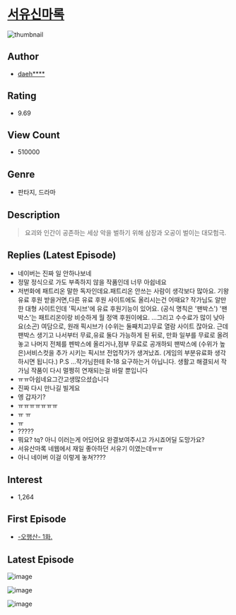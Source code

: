 # [서유신마록](https://comic.naver.com/bestChallenge/list?titleId=717003)
![thumbnail](https://image-comic.pstatic.net/user_contents_data/challenge_comic/2018/12/31/102764/thumbnail_202x16482e789ae_9cbb_48ad_819a_78473e2b37a5_00001076.JPEG)

## Author
- [daeh****](https://comic.naver.com/artistTitle?id=102764)

## Rating
- 9.69

## View Count
- 510000

## Genre
- 판타지, 드라마

## Description
> 요괴와 인간이 공존하는 세상 악을 벌하기 위해 삼장과 오공이 벌이는 대모험극.

## Replies (Latest Episode)
- 네이버는 진짜 일 안하나보네
- 정말 정식으로 가도 부족하지 않을 작품인데 너무 아쉽네요
- 저번화에 패트리온 말한 독자인데요.패트리온 안쓰는 사람이 생각보다 많아요. 기왕 유료 후원 받을거면,다른 유료 후원 사이트에도 올리시는건 어때요? 작가님도 알만한 대형 사이트인데 '픽시브'에 유료 후원기능이 있어요. (공식 명칙은 '팬박스') '팬박스'는 패트리온이랑 비슷하게 월 정액 후원이에요. ...그리고 수수료가 많이 낮아요(소곤) 여담으로, 원래 픽시브가 (수위는 둘째치고)무료 열람 사이트 잖아요. 근데 팬박스 생기고 나서부터 무료,유료 둘다 가능하게 된 뒤로, 만화 일부를 무료로 올려놓고 나머지 전체를 펜박스에 올리거나,점부 무료로 공개하되 팬박스에 (수위가 높은)서비스컷을 추가 시키는 픽시브 전업작가가 생겨났죠. (게임의 부분유료화 생각하시면 됩니다.) P.S ...작가님한테 R-18 요구하는거 아닙니다. 생활고 해결되서 작가님 작품이 다시 멀쩡히 연재되는걸 바랄 뿐입니다
- ㅠㅠ아쉽네요그간고생많으셨습니다
- 진짜 다시 만나길 빌게요
- 엥 갑자기?
- ㅠㅠㅠㅠㅠㅠㅠ
- ㅠ ㅠ
- ㅠ
- ?????
- 뭐요? tq? 아니 이러는게 어딨어요 완결보여주시고 가시죠어딜 도망가요?
- 서유산마록 네웹에서 재일 좋아하던 서유기 이였는데ㅠㅠ
- 아니 네이버 이걸 이렇게 놓쳐????

## Interest
- 1,264

## First Episode
- [-오행산- 1화.](https://comic.naver.com/bestChallenge/detail?titleId=717003&no=1)

## Latest Episode
![image](https://image-comic.pstatic.net/user_contents_data/challenge_comic/2021/06/15/102764/upload_4050255801471873074.jpeg)

![image](https://image-comic.pstatic.net/user_contents_data/challenge_comic/2021/06/15/102764/upload_7293077538042295350.jpeg)

![image](https://image-comic.pstatic.net/user_contents_data/challenge_comic/2021/06/15/102764/upload_7089005998080341043.jpeg)
